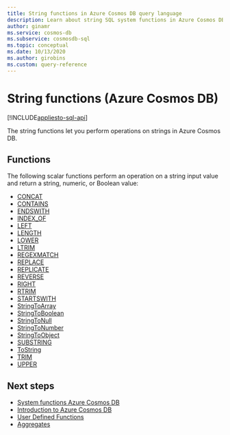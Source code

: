 ```yaml
---
title: String functions in Azure Cosmos DB query language
description: Learn about string SQL system functions in Azure Cosmos DB.
author: ginamr
ms.service: cosmos-db
ms.subservice: cosmosdb-sql
ms.topic: conceptual
ms.date: 10/13/2020
ms.author: girobins
ms.custom: query-reference
---
```

# String functions (Azure Cosmos DB)
[!INCLUDE[appliesto-sql-api](includes/appliesto-sql-api.md)]

The string functions let you perform operations on strings in Azure Cosmos DB.

## Functions

The following scalar functions perform an operation on a string input value and return a string, numeric, or Boolean value:
  
* [CONCAT](sql-query-concat.md)
* [CONTAINS](sql-query-contains.md)
* [ENDSWITH](sql-query-endswith.md)
* [INDEX_OF](sql-query-index-of.md)
* [LEFT](sql-query-left.md)
* [LENGTH](sql-query-length.md)
* [LOWER](sql-query-lower.md)
* [LTRIM](sql-query-ltrim.md)
* [REGEXMATCH](sql-query-regexmatch.md)
* [REPLACE](sql-query-replace.md)
* [REPLICATE](sql-query-replicate.md)
* [REVERSE](sql-query-reverse.md)
* [RIGHT](sql-query-right.md)
* [RTRIM](sql-query-rtrim.md)
* [STARTSWITH](sql-query-startswith.md)
* [StringToArray](sql-query-stringtoarray.md)
* [StringToBoolean](sql-query-stringtoboolean.md)
* [StringToNull](sql-query-stringtonull.md)
* [StringToNumber](sql-query-stringtonumber.md)
* [StringToObject](sql-query-stringtoobject.md)
* [SUBSTRING](sql-query-substring.md)
* [ToString](sql-query-tostring.md)
* [TRIM](sql-query-trim.md)
* [UPPER](sql-query-upper.md)

## Next steps

- [System functions Azure Cosmos DB](sql-query-system-functions.md)
- [Introduction to Azure Cosmos DB](introduction.md)
- [User Defined Functions](sql-query-udfs.md)
- [Aggregates](sql-query-aggregates.md)
